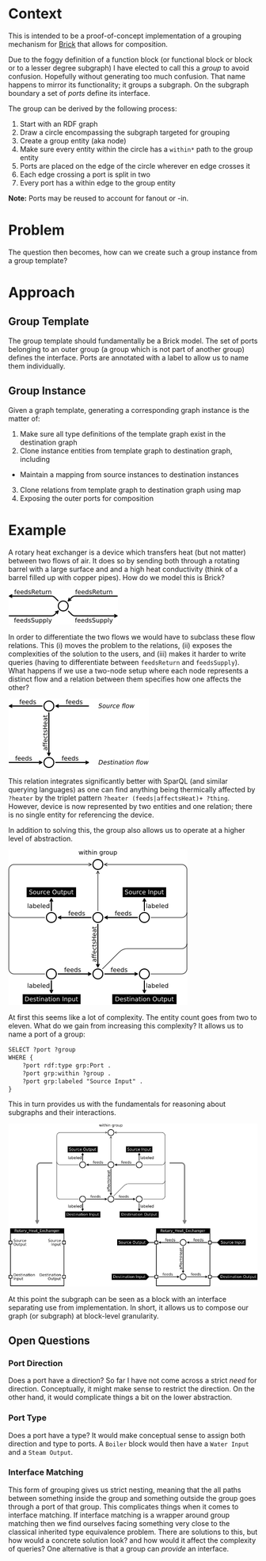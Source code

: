 # Context

<!-- what do we hope to accomplish with this? -->
This is intended to be a proof-of-concept implementation of a grouping mechanism for [Brick](http://brickschema.org) that allows for composition.

<!-- function block disclaimer: this is a group -->
Due to the foggy definition of a function block (or functional block or block or to a lesser degree subgraph) I have elected to call this a *group* to avoid confusion. Hopefully without generating too much confusion. That name happens to mirror its functionality; it groups a subgraph. On the subgraph boundary a set of *ports* define its interface.

<!-- what is a group: subgraph, one entity to rule them all, interface through ports -->
The group can be derived by the following process:

1. Start with an RDF graph
2. Draw a circle encompassing the subgraph targeted for grouping
3. Create a group entity (aka node)
4. Make sure every entity within the circle has a `within*` path to the group entity
5. Ports are placed on the edge of the circle wherever en edge crosses it
6. Each edge crossing a port is split in two
7. Every port has a within edge to the group entity

**Note:** Ports may be reused to account for fanout or -in.

# Problem

The question then becomes, how can we create such a group instance from a group template?

# Approach

## Group Template

The group template should fundamentally be a Brick model. The set of ports belonging to an outer group (a group which is not part of another group) defines the interface. Ports are annotated with a label to allow us to name them individually.

## Group Instance

Given a graph template, generating a corresponding graph instance is the matter of:

1. Make sure all type definitions of the template graph exist in the destination graph
2. Clone instance entities from template graph to destination graph, including
  * Maintain a mapping from source instances to destination instances
3. Clone relations from template graph to destination graph using map
4. Exposing the outer ports for composition

# Example

A rotary heat exchanger is a device which transfers heat (but not matter) between two flows of air. It does so by sending both through a rotating barrel with a large surface and and a high heat conductivity (think of a barrel filled up with copper pipes). How do we model this is Brick?

![Single-entity representation](figs/rhx_single.png)

In order to differentiate the two flows we would have to subclass these flow relations. This (i) moves the problem to the relations, (ii) exposes the complexities of the solution to the users, and (iii) makes it harder to write queries (having to differentiate between `feedsReturn` and `feedsSupply`). What happens if we use a two-node setup where each node represents a distinct flow and a relation between them specifies how one affects the other?

![Simple two-entity representation](figs/rhx.png)

This relation integrates significantly better with SparQL (and similar querying languages) as one can find anything being thermically affected by `?heater` by the triplet pattern `?heater (feeds|affectsHeat)+ ?thing`. However, device is now represented by two entities and one relation; there is no single entity for referencing the device.

In addition to solving this, the group also allows us to operate at a higher level of abstraction.

![Complex eleven-entity representation](figs/rhx_complex.png)

At first this seems like a lot of complexity. The entity count goes from two to eleven. What do we gain from increasing this complexity? It allows us to name a port of a group:

```sparql
SELECT ?port ?group
WHERE {
    ?port rdf:type grp:Port .
    ?port grp:within ?group .
    ?port grp:labeled "Source Input" .
}

```

This in turn provides us with the fundamentals for reasoning about subgraphs and their interactions.

![Becoming a block](figs/becoming.png)

At this point the subgraph can be seen as a block with an interface separating use from implementation. In short, it allows us to compose our graph (or subgraph) at block-level granularity.

## Open Questions

### Port Direction

Does a port have a direction? So far I have not come across a strict *need* for direction. Conceptually, it might make sense to restrict the direction. On the other hand, it would complicate things a bit on the lower abstraction.

### Port Type

Does a port have a type? It would make conceptual sense to assign both direction and type to ports. A `Boiler` block would then have a `Water Input` and a `Steam Output`.

### Interface Matching

This form of grouping gives us strict nesting, meaning that the all paths between something inside the group and something outside the group goes through a port of that group. This complicates things when it comes to interface matching. If interface matching is a wrapper around group matching then we find ourselves facing something very close to the classical inherited type equivalence problem. There are solutions to this, but how would a concrete solution look? and how would it affect the complexity of queries? One alternative is that a group can *provide* an interface.

